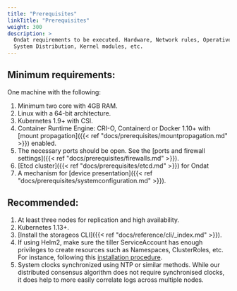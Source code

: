 ```yaml
---
title: "Prerequisites"
linkTitle: "Prerequisites"
weight: 300
description: >
  Ondat requirements to be executed. Hardware, Network rules, Operative
  System Distribution, Kernel modules, etc.
---
```


## Minimum requirements:

One machine with the following:

1. Minimum two core with 4GB RAM.
1. Linux with a 64-bit architecture.
1. Kubernetes 1.9+ with CSI.
1. Container Runtime Engine: CRI-O, Containerd or Docker 1.10+ with [mount propagation]({{< ref "docs/prerequisites/mountpropagation.md" >}}) enabled.
1. The necessary ports should be open. See the [ports and firewall settings]({{< ref "docs/prerequisites/firewalls.md" >}}).
1. [Etcd cluster]({{< ref "docs/prerequisites/etcd.md" >}}) for Ondat
1. A mechanism for [device presentation]({{< ref "docs/prerequisites/systemconfiguration.md" >}}).

## Recommended:

1. At least three nodes for replication and high availability.
1. Kubernetes 1.13+.
1. [Install the storageos CLI]({{< ref "docs/reference/cli/_index.md" >}}).
1. If using Helm2, make sure the tiller ServiceAccount has enough privileges to
   create resources such as Namespaces, ClusterRoles, etc. For instance, following this [installation
   procedure](https://v2.helm.sh/docs/using_helm/#role-based-access-control).
1. System clocks synchronized using NTP or similar methods. While our
   distributed consensus algorithm does not require synchronised clocks, it
   does help to more easily correlate logs across multiple nodes.
